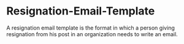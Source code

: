 Resignation-Email-Template
==========================

A resignation email template is the format in which a person giving resignation from his post in an organization needs to write an email.
